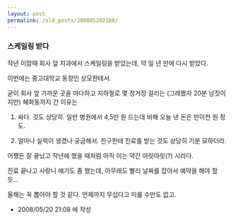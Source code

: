 ```yaml
---
layout: post
permalink: /old_posts/200805202108/
---
```


### 스케일링 받다

작년 이맘때 회사 앞 치과에서 스케일링을 받았는데, 약 일 년 만에 다시 받았다.

이번에는 중고대학교 동창인 상모한테서.

굳이 회사 앞 가까운 곳을 마다하고 지하철로 몇 정거장 걸리는 (그래봤자 20분 남짓이지만) 혜화동까지 간 이유는 

1. 싸다. 것도 상당히. 일반 병원에서 4,5만 원 드는데 비해 오늘 낸 돈은 만이천 원 정도.

2. 얼마나 실력이 생겼나 궁금해서. 친구한테 진료를 받는 것도 상당히 기분 묘하더라.

어쨌든 잘 끝났고 작년에 했을 때처럼 아직 이는 약간 아릿아릿(?) 시리다.

진료 끝나고 사랑니 얘기도 좀 했는데, 아무래도 빨리 날짜를 잡아서 예약을 해야 할 듯...

올해는 꼭 뽑아야 할 것 같다. 언제까지 무섭다고 미룰 수만도 없고.






- 2008/05/20 21:08 에 작성